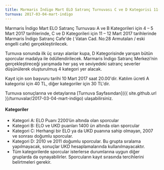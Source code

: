 ```yaml
---
title: Marmaris İndigo Mart ELO Satranç Turnuvası C ve D Kategorisi 11-12 Martta
turnuva: 2017-03-04-mart-indigo
---
```

Marmaris İndigo Mart ELO Satranç Turnuvası A ve B Kategorileri için 4 – 5 Mart 2017 tarihlerinde, C ve D Kategorileri için 11 – 12 Mart 2017 tarihlerinde Marmaris İndigo Satranç Cafe'de ( Vatan Cad. No:28 Armutalan / eski engelli cafe) gerçekleştirilecek.  

Turnuva sonunda ilk üç sırayı alanlar kupa, D Kategorisinde yarışan bütün sporcular madalya ile ödüllendirilecek. Marmaris İndigo Satranç Merkezi’nin gerçekleştireceği yarışmada her yaş ve seviyedeki satranç severler düşünülerek oluşturulmuş 4 kategori yer alacak.  

Kayıt için son başvuru tarihi 10 Mart 2017 saat 20.00'dir.
Katılım ücreti A kategorisi için 40 TL, diğer kategoriler için 30 TL'dir.  

Turnuva sonuçlarına ve detaylarına [Turnuva Sayfasından]({{ site.github.url }}/turnuvalar/2017-03-04-mart-indigo) ulaşabilirsiniz.  

#### Kategoriler

* Kategori A: ELO Puanı 2200’ün altında olan sporcular
* Kategori B: ELO ve UKD puanları 1400 ün altında olan sporcular
* Kategori C: Herhangi bir ELO ya da UKD puanına sahip olmayan, 2007 ve sonrası doğumlu sporcular.
* Kategori D: 2010 ve 2011 doğumlu sporcular. Bu grupta sıralama yapılmayacak, sonuçlar UKD hesaplamalarında kullanılmayacaktır.
* Tüm kategorilerde sporcular isterlerse durumlarına uygun diğer gruplarda da oynayabilirler. Sporcuların kayıt sırasında tercihlerini belirtmeleri gerekir.
